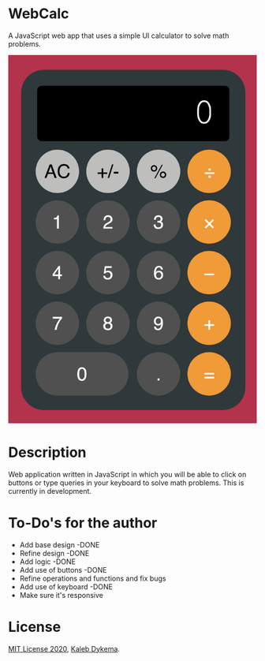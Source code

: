 # WebCalc

A JavaScript web app that uses a simple UI calculator to solve math problems.

![webcalc_screenshot](https://github.com/KalebDykema/WebCalc/blob/master/WebCalc.png)

# Description

Web application written in JavaScript in which you will be able to click on buttons or type queries in your keyboard to solve math problems. This is currently in development.

# To-Do's for the author

- Add base design -DONE
- Refine design -DONE
- Add logic -DONE
- Add use of buttons -DONE
- Refine operations and functions and fix bugs
- Add use of keyboard -DONE
- Make sure it's responsive

# License

[MIT License 2020](https://mit-license.org), [Kaleb Dykema](https://github.com/KalebDykemal).